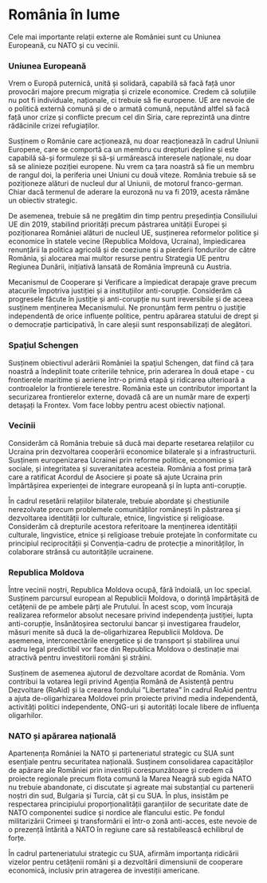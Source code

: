 # România în lume
Cele mai importante relații externe ale României sunt cu Uniunea Europeană, cu NATO și cu vecinii.

### Uniunea Europeană
Vrem o Europă puternică, unită și solidară, capabilă să facă față unor provocări majore precum migrația și crizele economice. Credem că soluțiile nu pot fi individuale, naționale, ci trebuie să fie europene. UE are nevoie de o politică externă comună și de o armată comună, neputând altfel să facă față unor crize și conflicte precum cel din Siria, care reprezintă una dintre rădăcinile crizei refugiaților.

Susținem o Românie care acționează, nu doar reacționează în cadrul Uniunii Europene, care se comportă ca un membru cu drepturi depline și este capabilă să-și formuleze și să-și urmărească interesele naționale, nu doar să se alinieze poziției europene. Nu vrem ca țara noastră să fie un membru de rangul doi, la periferia unei Uniuni cu două viteze. România trebuie să se poziționeze alături de nucleul dur al Uniunii, de motorul franco-german. Chiar dacă termenul de aderare la eurozonă nu va fi 2019, acesta rămâne un obiectiv strategic.

De asemenea, trebuie să ne pregătim din timp pentru președinția Consiliului UE din 2019, stabilind priorități precum păstrarea unității Europei și poziționarea României alături de nucleul UE, susținerea reformelor politice și economice în statele vecine (Republica Moldova, Ucraina), împiedicarea renunțării la politica agricolă și de coeziune și a pierderii fondurilor de către România, și alocarea mai multor resurse pentru Strategia UE pentru Regiunea Dunării, inițiativă lansată de România împreună cu Austria.

Mecanismul de Cooperare și Verificare a împiedicat derapaje grave precum atacurile împotriva justiției și a instituțiilor anti-corupție. Considerăm că progresele făcute în justiție și anti-corupție nu sunt ireversibile și de aceea susținem menținerea Mecanismului. Ne pronunțăm ferm pentru o justiție independentă de orice influențe politice, pentru apărarea statului de drept și o democrație participativă, în care aleșii sunt responsabilizați de alegători.

### Spaţiul Schengen
Susținem obiectivul aderării României la spaţiul Schengen, dat fiind că țara noastră a îndeplinit toate criteriile tehnice, prin aderarea în două etape - cu frontierele maritime şi aeriene într-o primă etapă şi ridicarea ulterioară a controalelor la frontierele terestre. România este un contributor important la securizarea frontierelor externe, dovadă că are un număr mare de experți detașați la Frontex. Vom face lobby pentru acest obiectiv național.

### Vecinii
Considerăm că România trebuie să ducă mai departe resetarea relațiilor cu Ucraina prin dezvoltarea cooperării economice bilaterale și a infrastructurii. Susținem europenizarea Ucrainei prin reforme politice, economice și sociale, și integritatea și suveranitatea acesteia. România a fost prima țară care a ratificat Acordul de Asociere și poate să ajute Ucraina prin împărtășirea experienței de integrare europeană și în lupta anti-corupție.

În cadrul resetării relațiilor bilaterale, trebuie abordate și chestiunile nerezolvate precum problemele comunităților românești în păstrarea și dezvoltarea identității lor culturale, etnice, lingvistice și religioase.   Considerăm că drepturile acestora referitoare la menținerea identității culturale, lingvistice, etnice și religioase trebuie protejate în conformitate cu principiul reciprocității și Convenția-cadru de protecție a minorităților, în colaborare strânsă cu autoritățile ucrainene.


### Republica Moldova
Între vecinii noștri, Republica Moldova ocupă, fără îndoială, un loc special. Susținem parcursul european al Republicii Moldova, o dorință împărtășită de cetățenii de pe ambele părți ale Prutului. În acest scop, vom încuraja realizarea reformelor absolut necesare privind independența justiției, lupta anti-corupție, însănătoșirea sectorului bancar și investigarea fraudelor, măsuri menite să ducă la de-oligarhizarea Republicii Moldova. De asemenea, interconectările energetice și de transport și stabilirea unui cadru legal predictibil vor face din Republica Moldova o destinație mai atractivă pentru investitorii români și străini.

Susținem de asemenea ajutorul de dezvoltare acordat de România. Vom contribui la votarea legii privind Agenția Română de Asistență pentru Dezvoltare (RoAid) și la crearea fondului ”Libertatea” în cadrul RoAid pentru a ajuta de-oligarhizarea Moldovei prin proiecte privind media independentă, activități politici independente, ONG-uri și autorități locale libere de influența oligarhilor.

### NATO și apărarea națională
Apartenența României la NATO și parteneriatul strategic cu SUA sunt esențiale pentru securitatea națională. Susținem consolidarea capacităților de apărare ale României prin investiții corespunzătoare și credem că proiecte regionale precum flota comună la Marea Neagră sub egida NATO nu trebuie abandonate, ci discutate și agreate mai substanțial cu partenerii noștri din sud, Bulgaria și Turcia, cât și cu SUA. În plus, insistăm pe respectarea principiului proporționalității garanțiilor de securitate date de NATO componentei sudice și nordice ale flancului estic. Pe fondul militarizării Crimeei şi transformării ei într-o zonă anti-acces, este nevoie de o prezență întărită a NATO în regiune care să restabilească echilibrul de forțe.

În cadrul parteneriatului strategic cu SUA, afirmăm importanța ridicării vizelor pentru cetățenii români și a dezvoltării dimensiunii de cooperare economică, inclusiv prin atragerea de investiții americane.
